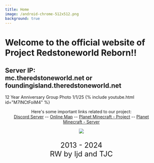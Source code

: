 ```yaml
---
title: Home
image: /android-chrome-512x512.png
background: true
---
```

<style type="text/css">
h1.title {
  text-align: center;
}
</style>

<h1 class="centered-header"> Welcome to the official website of Project Redstoneworld Reborn!!</h1>

<h2 class="centered-header"> Server IP:<br> mc.theredstoneworld.net or foundingisland.theredstoneworld.net </h2>

12 Year Anniversary Group Photo 1/1/25
{% include youtube.html id="M7lNCtFoiM4" %} 

<p style="text-align:center;"> Here's some important links related to our project:<br>
<a href="https://discord.gg/G4UYpxy">Discord Server</a> -- <a href="http://map.theredstoneworld.net:7777/">Online Map</a> -- <a href="https://www.planetminecraft.com/project/the-redstone-theme-park/">Planet Minecraft - Project</a> -- <a href="https://www.planetminecraft.com/server/agent-ij-s-server/">Planet Minecraft - Server</a></p>



<p style="text-align:center;"><a href="https://discord.gg/G4UYpxy"><img src="https://discordapp.com/api/guilds/620746079155126292/widget.png?style=banner3"></a></p>

<p style="text-align:center; font-size:24px;"> 2013 - 2024<br>RW by Ijd and TJC </p>

